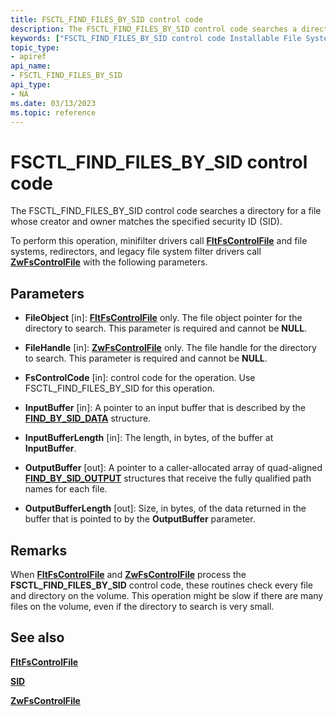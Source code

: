 ```yaml
---
title: FSCTL_FIND_FILES_BY_SID control code
description: The FSCTL_FIND_FILES_BY_SID control code searches a directory for a file whose creator and owner matche the specified SID.
keywords: ["FSCTL_FIND_FILES_BY_SID control code Installable File System Drivers"]
topic_type:
- apiref
api_name:
- FSCTL_FIND_FILES_BY_SID
api_type:
- NA
ms.date: 03/13/2023
ms.topic: reference
---
```


# FSCTL_FIND_FILES_BY_SID control code

The FSCTL_FIND_FILES_BY_SID control code searches a directory for a file whose creator and owner matches the specified security ID (SID).

To perform this operation, minifilter drivers call [**FltFsControlFile**](/windows-hardware/drivers/ddi/fltkernel/nf-fltkernel-fltfscontrolfile) and file systems, redirectors, and legacy file system filter drivers call [**ZwFsControlFile**](/previous-versions/ff566462(v=vs.85)) with the following parameters.

## Parameters

- **FileObject** [in]: [**FltFsControlFile**](/windows-hardware/drivers/ddi/fltkernel/nf-fltkernel-fltfscontrolfile) only. The file object pointer for the directory to search. This parameter is required and cannot be **NULL**.

- **FileHandle** [in]: [**ZwFsControlFile**](/previous-versions/ff566462(v=vs.85)) only. The file handle for the directory to search. This parameter is required and cannot be **NULL**.

- **FsControlCode** [in]:  control code for the operation. Use FSCTL_FIND_FILES_BY_SID for this operation.

- **InputBuffer** [in]: A pointer to an input buffer that is described by the [**FIND_BY_SID_DATA**](/windows/win32/api/winioctl/ns-winioctl-find_by_sid_data) structure.

- **InputBufferLength** [in]: The length, in bytes, of the buffer at **InputBuffer**.

- **OutputBuffer** [out]: A pointer to a caller-allocated array of quad-aligned [**FIND_BY_SID_OUTPUT**](/windows/win32/api/winioctl/ns-winioctl-find_by_sid_output) structures that receive the fully qualified path names for each file.

- **OutputBufferLength** [out]: Size, in bytes, of the data returned in the buffer that is pointed to by the **OutputBuffer** parameter.

## Remarks

When [**FltFsControlFile**](/windows-hardware/drivers/ddi/fltkernel/nf-fltkernel-fltfscontrolfile) and [**ZwFsControlFile**](/previous-versions/ff566462(v=vs.85)) process the **FSCTL_FIND_FILES_BY_SID** control code, these routines check every file and directory on the volume. This operation might be slow if there are many files on the volume, even if the directory to search is very small.

## See also

[**FltFsControlFile**](/windows-hardware/drivers/ddi/fltkernel/nf-fltkernel-fltfscontrolfile)

[**SID**](/windows-hardware/drivers/ddi/ntifs/ns-ntifs-_sid)

[**ZwFsControlFile**](/previous-versions/ff566462(v=vs.85))
